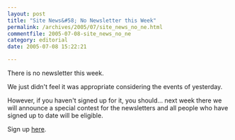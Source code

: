 ```yaml
---
layout: post
title: "Site News&#58; No Newsletter this Week"
permalink: /archives/2005/07/site_news_no_ne.html
commentfile: 2005-07-08-site_news_no_ne
category: editorial
date: 2005-07-08 15:22:21

---
```


There is no newsletter this week.

We just didn't feel it was appropriate considering the events of yesterday.

However, if you haven't signed up for it, you should... next week there we will announce a special contest for the newsletters and all people who have signed up to date will be eligible.

Sign up [here](/cgi-bin/newsletter.cgi).
